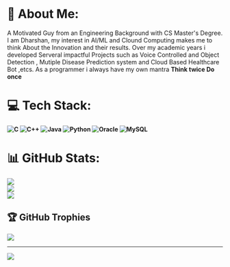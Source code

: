 # 💫 About Me:
A Motivated Guy from an Engineering Background with CS Master's Degree. I am Dharshan, my interest in AI/ML and Clound Computing makes me to think About the Innovation and their results. Over my academic years i developed Serveral impactful Projects such as Voice Controlled and Object Detection , Mutiple Disease Prediction system and Cloud Based Healthcare Bot ,etcs. As a programmer i always have my own mantra <b>Think twice Do once<b>   


# 💻 Tech Stack:
![C](https://img.shields.io/badge/c-%2300599C.svg?style=plastic&logo=c&logoColor=white) ![C++](https://img.shields.io/badge/c++-%2300599C.svg?style=plastic&logo=c%2B%2B&logoColor=white) ![Java](https://img.shields.io/badge/java-%23ED8B00.svg?style=plastic&logo=java&logoColor=white) ![Python](https://img.shields.io/badge/python-3670A0?style=plastic&logo=python&logoColor=ffdd54) ![Oracle](https://img.shields.io/badge/Oracle-F80000?style=plastic&logo=oracle&logoColor=white) ![MySQL](https://img.shields.io/badge/mysql-%2300f.svg?style=plastic&logo=mysql&logoColor=white)
# 📊 GitHub Stats:
![](https://github-readme-stats.vercel.app/api?username=Dharshan-B&theme=yeblu&hide_border=false&include_all_commits=true&count_private=true)<br/>
![](https://github-readme-streak-stats.herokuapp.com/?user=Dharshan-B&theme=yeblu&hide_border=false)<br/>
![](https://github-readme-stats.vercel.app/api/top-langs/?username=Dharshan-B&layout=donut&theme=yeblu)



## 🏆 GitHub Trophies
![](https://github-profile-trophy.vercel.app/?username=Dharshan-B&theme=radical&no-frame=false&no-bg=true&margin-w=4)


---
[![](https://visitcount.itsvg.in/api?id=Dharshan-B&icon=2&color=3)](https://visitcount.itsvg.in)

<!-- Proudly created with GPRM ( https://gprm.itsvg.in ) -->

